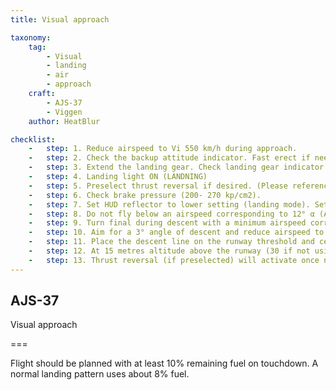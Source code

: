 ```yaml
---
title: Visual approach  

taxonomy:
    tag:
        - Visual
        - landing
        - air  
        - approach
    craft:
        - AJS-37
        - Viggen
    author: HeatBlur

checklist:
    -   step: 1. Reduce airspeed to Vi 550 km/h during approach. 
    -   step: 2. Check the backup attitude indicator. Fast erect if needed. 
    -   step: 3. Extend the landing gear. Check landing gear indicator (3 green fields) 
    -   step: 4. Landing light ON (LANDNING) 
    -   step: 5. Preselect thrust reversal if desired. (Please reference the "Thrust reverser use" section on the next pages ahead) 
    -   step: 6. Check brake pressure (200- 270 kp/cm2). 
    -   step: 7. Set HUD reflector to lower setting (landing mode). Set master mode LANDN PAR/ OPT. 
    -   step: 8. Do not fly below an airspeed corresponding to 12° α (AoA). 
    -   step: 9. Turn final during descent with a minimum airspeed corresponding to 12° α (AoA). 
    -   step: 10. Aim for a 3° angle of descent and reduce airspeed to correspond to 12° α (AoA). The line in the HUD during LANDN P/O corresponds to 2.86°. 
    -   step: 11. Place the descent line on the runway threshold and centre the sight dot on the centreline, steer the flight path indicator onto the line. Maintain attitude. Strive for a touchdown at about 100-200 metres in on the runway. 
    -   step: 12. At 15 metres altitude above the runway (30 if not using the radar altimeter), the HUD will change to the descent rate mode. The previous 2.86° line represents the maximum vertical velocity (2.96 m/s). 
    -   step: 13. Thrust reversal (if preselected) will activate once nose wheel is depressed.
---
```


## AJS-37 
Visual approach 

===

Flight should be planned with at least 10% remaining fuel on touchdown. A normal landing pattern uses about 8% fuel.
